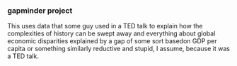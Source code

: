 ### gapminder project
This uses data that some guy used in a TED talk to explain how the complexities of history can be swept away and everything about global economic disparities explained by a gap of some sort basedon GDP per capita or something similarly reductive and stupid, I assume, because it was a TED talk.
